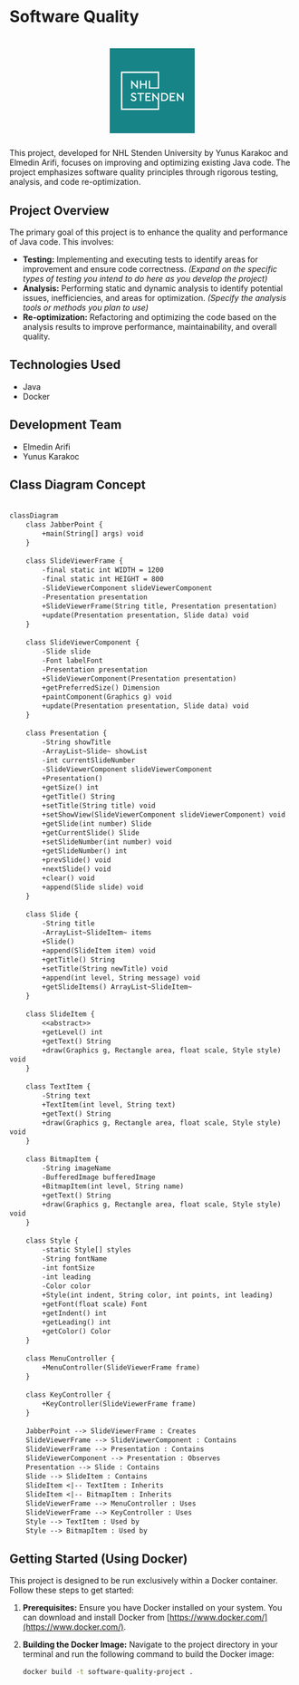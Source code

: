 # Software Quality

<h1 align="center">
  <a href="https://www.nhlstenden.com/"><img src="src/assets/nhl.png" alt="NHL Logo" height="150"></a>
</h1>
This project, developed for NHL Stenden University by Yunus Karakoc and Elmedin Arifi, focuses on improving and optimizing existing Java code.  The project emphasizes software quality principles through rigorous testing, analysis, and code re-optimization.

## Project Overview

The primary goal of this project is to enhance the quality and performance of Java code. This involves:

* **Testing:** Implementing and executing tests to identify areas for improvement and ensure code correctness.  *(Expand on the specific types of testing you intend to do here as you develop the project)*
* **Analysis:** Performing static and dynamic analysis to identify potential issues, inefficiencies, and areas for optimization. *(Specify the analysis tools or methods you plan to use)*
* **Re-optimization:** Refactoring and optimizing the code based on the analysis results to improve performance, maintainability, and overall quality.

## Technologies Used

* Java
* Docker

## Development Team

* Elmedin Arifi
* Yunus Karakoc

## Class Diagram Concept
```mermaid

classDiagram
    class JabberPoint {
        +main(String[] args) void
    }

    class SlideViewerFrame {
        -final static int WIDTH = 1200
        -final static int HEIGHT = 800
        -SlideViewerComponent slideViewerComponent
        -Presentation presentation
        +SlideViewerFrame(String title, Presentation presentation)
        +update(Presentation presentation, Slide data) void
    }

    class SlideViewerComponent {
        -Slide slide
        -Font labelFont
        -Presentation presentation
        +SlideViewerComponent(Presentation presentation)
        +getPreferredSize() Dimension
        +paintComponent(Graphics g) void
        +update(Presentation presentation, Slide data) void
    }

    class Presentation {
        -String showTitle
        -ArrayList~Slide~ showList
        -int currentSlideNumber
        -SlideViewerComponent slideViewerComponent
        +Presentation()
        +getSize() int
        +getTitle() String
        +setTitle(String title) void
        +setShowView(SlideViewerComponent slideViewerComponent) void
        +getSlide(int number) Slide
        +getCurrentSlide() Slide
        +setSlideNumber(int number) void
        +getSlideNumber() int
        +prevSlide() void
        +nextSlide() void
        +clear() void
        +append(Slide slide) void
    }

    class Slide {
        -String title
        -ArrayList~SlideItem~ items
        +Slide()
        +append(SlideItem item) void
        +getTitle() String
        +setTitle(String newTitle) void
        +append(int level, String message) void
        +getSlideItems() ArrayList~SlideItem~
    }

    class SlideItem {
        <<abstract>>
        +getLevel() int
        +getText() String
        +draw(Graphics g, Rectangle area, float scale, Style style) void
    }

    class TextItem {
        -String text
        +TextItem(int level, String text)
        +getText() String
        +draw(Graphics g, Rectangle area, float scale, Style style) void
    }

    class BitmapItem {
        -String imageName
        -BufferedImage bufferedImage
        +BitmapItem(int level, String name)
        +getText() String
        +draw(Graphics g, Rectangle area, float scale, Style style) void
    }

    class Style {
        -static Style[] styles
        -String fontName
        -int fontSize
        -int leading
        -Color color
        +Style(int indent, String color, int points, int leading)
        +getFont(float scale) Font
        +getIndent() int
        +getLeading() int
        +getColor() Color
    }

    class MenuController {
        +MenuController(SlideViewerFrame frame)
    }

    class KeyController {
        +KeyController(SlideViewerFrame frame)
    }

    JabberPoint --> SlideViewerFrame : Creates
    SlideViewerFrame --> SlideViewerComponent : Contains
    SlideViewerFrame --> Presentation : Contains
    SlideViewerComponent --> Presentation : Observes
    Presentation --> Slide : Contains
    Slide --> SlideItem : Contains
    SlideItem <|-- TextItem : Inherits
    SlideItem <|-- BitmapItem : Inherits
    SlideViewerFrame --> MenuController : Uses
    SlideViewerFrame --> KeyController : Uses
    Style --> TextItem : Used by
    Style --> BitmapItem : Used by
```

## Getting Started (Using Docker)

This project is designed to be run exclusively within a Docker container.  Follow these steps to get started:

1. **Prerequisites:** Ensure you have Docker installed on your system.  You can download and install Docker from [https://www.docker.com/](https://www.docker.com/).

2. **Building the Docker Image:** Navigate to the project directory in your terminal and run the following command to build the Docker image:

   ```bash
   docker build -t software-quality-project .
